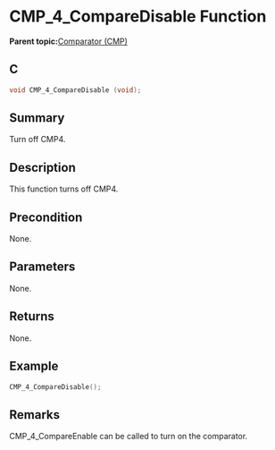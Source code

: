 # CMP\_4\_CompareDisable Function

**Parent topic:**[Comparator \(CMP\)](GUID-5BD1D290-3AAC-4ABB-A328-057E411239D0.md)

## C

```c
void CMP_4_CompareDisable (void);
```

## Summary

Turn off CMP4.

## Description

This function turns off CMP4.

## Precondition

None.

## Parameters

None.

## Returns

None.

## Example

```c
CMP_4_CompareDisable();
```

## Remarks

CMP\_4\_CompareEnable can be called to turn on the comparator.

